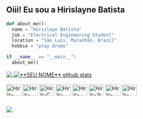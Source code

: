 ## Oiii! Eu sou a Hirislayne Batista

```python
def about_me():
  name = "Hirislaye Batista"
  job = "Electrical Engineering Student"
  location = "São Luís, Maranhão, Brazil"
  hobbie = "play drums"

if __name__ == "__main__":
  about_me()

```
<a href="https://github.com/Gurupreet">
  <img align="center" src="https://github-readme-stats.vercel.app/api/top-langs/?username=HirislayneBatista&theme=dark&hide_langs_below=1" />
</a>

<a href="https://github.com/Gurupreet">
 <img align="center" src="https://github-readme-stats.vercel.app/api?username=HirislayneBatista&show_icons=true&theme=dark&line_height=27" alt="**SEU NOME** github stats"/>
</a>

<div style="display: inline_block"><br>
  <img align="center" alt="Hiris-Python" height="30" width="40" src="https://cdn.jsdelivr.net/gh/devicons/devicon@latest/icons/python/python-original.svg">
  <img align="center" alt="Hiris-Matlab" height="30" width="40" src="https://cdn.jsdelivr.net/gh/devicons/devicon@latest/icons/matlab/matlab-original.svg">
  <img align="center" alt="Hiris-C" height="30" width="40" src="https://cdn.jsdelivr.net/gh/devicons/devicon@latest/icons/c/c-original.svg">
  <img align="center" alt="Hiris-HTML" height="30" width="40" src="https://cdn.jsdelivr.net/gh/devicons/devicon@latest/icons/html5/html5-original.svg">
  <img align="center" alt="Hiris-CSS" height="30" width="40" src="https://cdn.jsdelivr.net/gh/devicons/devicon@latest/icons/css3/css3-original.svg">
  <img align="center" alt="Hiris-Js" height="30" width="40" src="https://cdn.jsdelivr.net/gh/devicons/devicon@latest/icons/javascript/javascript-original.svg">
  <img align="center" alt="Hiris-Arduino" height="30" width="40" src="https://cdn.jsdelivr.net/gh/devicons/devicon@latest/icons/arduino/arduino-original.svg">
  <img align="center" alt="Hiris-Raspeberry" height="30" width="40" src="https://cdn.jsdelivr.net/gh/devicons/devicon@latest/icons/raspberrypi/raspberrypi-original.svg">
</div>
  
  ##
 
<div> 
<!--   <a href="" target="_blank"><img src="https://img.shields.io/badge/Discord-7289DA?style=for-the-badge&logo=discord&logoColor=white" target="_blank"></a> -->
<!--   <a href = ""><img src="https://img.shields.io/badge/-Gmail-%23333?style=for-the-badge&logo=gmail&logoColor=white" target="_blank"></a> -->
  <a href="https://www.linkedin.com/in/hirislayne-batista/" target="_blank"><img src="https://img.shields.io/badge/-LinkedIn-%230077B5?style=for-the-badge&logo=linkedin&logoColor=white" target="_blank"></a> 
  
</div>
